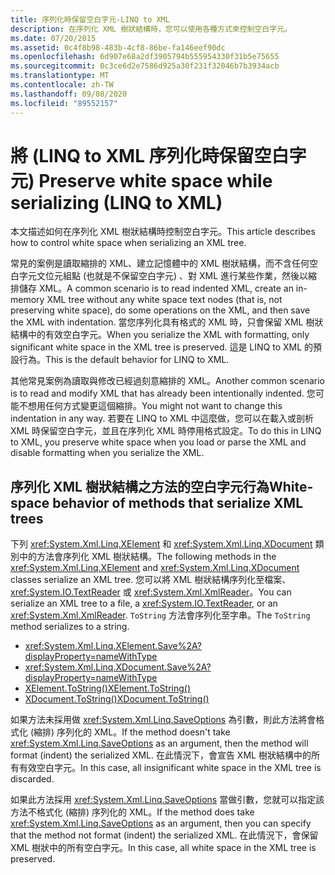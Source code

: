 ```yaml
---
title: 序列化時保留空白字元-LINQ to XML
description: 在序列化 XML 樹狀結構時，您可以使用各種方式來控制空白字元。
ms.date: 07/20/2015
ms.assetid: 0c4f8b98-483b-4cf8-86be-fa146eef90dc
ms.openlocfilehash: 6d907e68a2df3905794b555954330f31b5e75655
ms.sourcegitcommit: 0c3ce6d2e7586d925a30f231f32046b7b3934acb
ms.translationtype: MT
ms.contentlocale: zh-TW
ms.lasthandoff: 09/08/2020
ms.locfileid: "89552157"
---
```

# <a name="preserve-white-space-while-serializing-linq-to-xml"></a><span data-ttu-id="83ece-103">將 (LINQ to XML 序列化時保留空白字元) </span><span class="sxs-lookup"><span data-stu-id="83ece-103">Preserve white space while serializing (LINQ to XML)</span></span>

<span data-ttu-id="83ece-104">本文描述如何在序列化 XML 樹狀結構時控制空白字元。</span><span class="sxs-lookup"><span data-stu-id="83ece-104">This article describes how to control white space when serializing an XML tree.</span></span>

<span data-ttu-id="83ece-105">常見的案例是讀取縮排的 XML、建立記憶體中的 XML 樹狀結構，而不含任何空白字元文位元組點 (也就是不保留空白字元) 、對 XML 進行某些作業，然後以縮排儲存 XML。</span><span class="sxs-lookup"><span data-stu-id="83ece-105">A common scenario is to read indented XML, create an in-memory XML tree without any white space text nodes (that is, not preserving white space), do some operations on the XML, and then save the XML with indentation.</span></span> <span data-ttu-id="83ece-106">當您序列化具有格式的 XML 時，只會保留 XML 樹狀結構中的有效空白字元。</span><span class="sxs-lookup"><span data-stu-id="83ece-106">When you serialize the XML with formatting, only significant white space in the XML tree is preserved.</span></span> <span data-ttu-id="83ece-107">這是 LINQ to XML 的預設行為。</span><span class="sxs-lookup"><span data-stu-id="83ece-107">This is the default behavior for LINQ to XML.</span></span>

<span data-ttu-id="83ece-108">其他常見案例為讀取與修改已經過刻意縮排的 XML。</span><span class="sxs-lookup"><span data-stu-id="83ece-108">Another common scenario is to read and modify XML that has already been intentionally indented.</span></span> <span data-ttu-id="83ece-109">您可能不想用任何方式變更這個縮排。</span><span class="sxs-lookup"><span data-stu-id="83ece-109">You might not want to change this indentation in any way.</span></span> <span data-ttu-id="83ece-110">若要在 LINQ to XML 中這麼做，您可以在載入或剖析 XML 時保留空白字元，並且在序列化 XML 時停用格式設定。</span><span class="sxs-lookup"><span data-stu-id="83ece-110">To do this in LINQ to XML, you preserve white space when you load or parse the XML and disable formatting when you serialize the XML.</span></span>

## <a name="white-space-behavior-of-methods-that-serialize-xml-trees"></a><span data-ttu-id="83ece-111">序列化 XML 樹狀結構之方法的空白字元行為</span><span class="sxs-lookup"><span data-stu-id="83ece-111">White-space behavior of methods that serialize XML trees</span></span>

<span data-ttu-id="83ece-112">下列 <xref:System.Xml.Linq.XElement> 和 <xref:System.Xml.Linq.XDocument> 類別中的方法會序列化 XML 樹狀結構。</span><span class="sxs-lookup"><span data-stu-id="83ece-112">The following methods in the <xref:System.Xml.Linq.XElement> and <xref:System.Xml.Linq.XDocument> classes serialize an XML tree.</span></span> <span data-ttu-id="83ece-113">您可以將 XML 樹狀結構序列化至檔案、<xref:System.IO.TextReader> 或 <xref:System.Xml.XmlReader>。</span><span class="sxs-lookup"><span data-stu-id="83ece-113">You can serialize an XML tree to a file, a <xref:System.IO.TextReader>, or an <xref:System.Xml.XmlReader>.</span></span> <span data-ttu-id="83ece-114">`ToString` 方法會序列化至字串。</span><span class="sxs-lookup"><span data-stu-id="83ece-114">The `ToString` method serializes to a string.</span></span>

- <xref:System.Xml.Linq.XElement.Save%2A?displayProperty=nameWithType>
- <xref:System.Xml.Linq.XDocument.Save%2A?displayProperty=nameWithType>
- [<span data-ttu-id="83ece-115">XElement.ToString()</span><span class="sxs-lookup"><span data-stu-id="83ece-115">XElement.ToString()</span></span>](xref:System.Xml.Linq.XNode.ToString%2A?displayProperty=nameWithType)
- [<span data-ttu-id="83ece-116">XDocument.ToString()</span><span class="sxs-lookup"><span data-stu-id="83ece-116">XDocument.ToString()</span></span>](xref:System.Xml.Linq.XNode.ToString%2A?displayProperty=nameWithType)

<span data-ttu-id="83ece-117">如果方法未採用做 <xref:System.Xml.Linq.SaveOptions> 為引數，則此方法將會格式化 (縮排) 序列化的 XML。</span><span class="sxs-lookup"><span data-stu-id="83ece-117">If the method doesn't take <xref:System.Xml.Linq.SaveOptions> as an argument, then the method will format (indent) the serialized XML.</span></span> <span data-ttu-id="83ece-118">在此情況下，會宣告 XML 樹狀結構中的所有有效空白字元。</span><span class="sxs-lookup"><span data-stu-id="83ece-118">In this case, all insignificant white space in the XML tree is discarded.</span></span>

<span data-ttu-id="83ece-119">如果此方法採用 <xref:System.Xml.Linq.SaveOptions> 當做引數，您就可以指定該方法不格式化 (縮排) 序列化的 XML。</span><span class="sxs-lookup"><span data-stu-id="83ece-119">If the method does take <xref:System.Xml.Linq.SaveOptions> as an argument, then you can specify that the method not format (indent) the serialized XML.</span></span> <span data-ttu-id="83ece-120">在此情況下，會保留 XML 樹狀中的所有空白字元。</span><span class="sxs-lookup"><span data-stu-id="83ece-120">In this case, all white space in the XML tree is preserved.</span></span>
